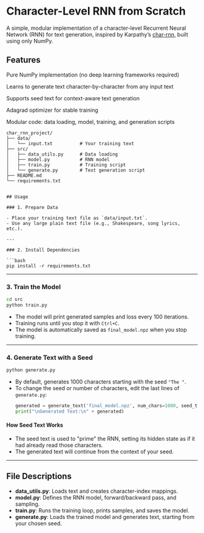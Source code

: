 
# Character-Level RNN from Scratch

A simple, modular implementation of a character-level Recurrent Neural Network (RNN) for text generation, inspired by Karpathy’s [char-rnn](https://github.com/karpathy/char-rnn), built using only NumPy.

## Features

Pure NumPy implementation (no deep learning frameworks required)

Learns to generate text character-by-character from any input text

Supports seed text for context-aware text generation

Adagrad optimizer for stable training

Modular code: data loading, model, training, and generation scripts





```
char_rnn_project/
├── data/
│   └── input.txt          # Your training text
├── src/
│   ├── data_utils.py      # Data loading
│   ├── model.py           # RNN model
│   ├── train.py           # Training script
│   └── generate.py        # Text generation script
├── README.md
└── requirements.txt


## Usage

### 1. Prepare Data

- Place your training text file as `data/input.txt`.
- Use any large plain text file (e.g., Shakespeare, song lyrics, etc.).

---

### 2. Install Dependencies

```bash
pip install -r requirements.txt
```

---

### 3. Train the Model

```bash
cd src
python train.py
```
- The model will print generated samples and loss every 100 iterations.
- Training runs until you stop it with `Ctrl+C`.
- The model is automatically saved as `final_model.npz` when you stop training.

---

### 4. Generate Text with a Seed

```bash
python generate.py
```
- By default, generates 1000 characters starting with the seed `"The "`.
- To change the seed or number of characters, edit the last lines of `generate.py`:
  ```python
  generated = generate_text('final_model.npz', num_chars=1000, seed_text="Once upon a time, ")
  print("\nGenerated Text:\n" + generated)
  ```

#### How Seed Text Works

- The seed text is used to "prime" the RNN, setting its hidden state as if it had already read those characters.
- The generated text will continue from the context of your seed.

---

## File Descriptions

- **data_utils.py**: Loads text and creates character-index mappings.
- **model.py**: Defines the RNN model, forward/backward pass, and sampling.
- **train.py**: Runs the training loop, prints samples, and saves the model.
- **generate.py**: Loads the trained model and generates text, starting from your chosen seed.





